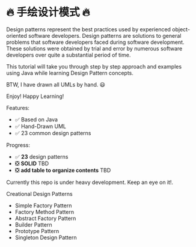 # :fire: 手绘设计模式 :fire:

Design patterns represent the best practices used by experienced object-oriented software 
developers. Design patterns are solutions to general problems that software developers 
faced during software development. 
These solutions were obtained by trial and error by numerous 
software developers over quite a substantial period of time.

This tutorial will take you through step by step 
approach and examples using Java while learning Design Pattern concepts.

BTW, I have drawn all UMLs by hand. :smiley:

Enjoy! Happy Learning!

Features:

- :white_check_mark: Based on Java
- :white_check_mark: Hand-Drawn UML
- :white_check_mark: 23 common design patterns

Progress:

- :white_check_mark: **23** design patterns
- :negative_squared_cross_mark: **SOLID** TBD
- :negative_squared_cross_mark: **add table to organize contents** TBD

Currently this repo is under heavy development. Keep an eye on it!.


Creational Design Patterns

* Simple Factory Pattern
* Factory Method Pattern
* Abstract Factory Pattern
* Builder Pattern
* Prototype Pattern
* Singleton Design Pattern



